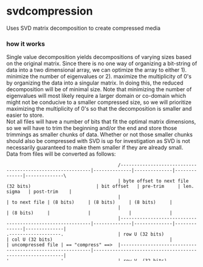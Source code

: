 # svdcompression
Uses SVD matrix decomposition to create compressed media

### how it works
Single value decomposition yields decompositions of varying sizes based on the original matrix. Since there is no one way of organizing a bit-string of data into a two dimensional array, we can optimize the array to either 1). minimize the number of eigenvalues or 2). maximize the multiplicity of 0's by organizing the data into a singular matrix. In doing this, the reduced decomposition will be of minimal size. Note that minimizing the number of eigenvalues will most likely require a larger domain or co-domain which might not be conducive to a smaller compressed size, so we will prioritize maximizing the multiplicity of 0's so that the decomposition is smaller and easier to store.  
Not all files will have a number of bits that fit the optimal matrix dimensions, so we will have to trim the beginning and/or the end and store those trimmings as smaller chunks of data. Whether or not those smaller chunks should also be compressed with SVD is up for investigation as SVD is not necessarily guaranteed to make them smaller if they are already small.  
Data from files will be converted as follows:  
```
                                         /-----------------------------------------------------------|--------------|--------------|--------------|--------------\
                                         | byte offset to next file (32 bits)                        | bit offset   | pre-trim     | len. sigma   | post-trim    |
                                         |                                                           | to next file | (8 bits)     | (8 bits)     | (8 bits)     |
                                         |                                                           | (8 bits)     |              |              |              |
                                         |-----------------------------------------------------------|--------------|--------------|--------------|--------------|
.-------------------.                    | row U (32 bits)                                           | col U (32 bits)                                           |  
| uncompressed file | == "compress" ==>  |-----------------------------------------------------------|-----------------------------------------------------------|
'-------------------'                    | row V  (32 bits)                                          | col V (32 bits)                                           |
                                         |-----------------------------------------------------------|-----------------------------------------------------------|
                                         |                                                                                                                       |
                                         | Data                                                                                                                  |
                                         |                                                                                                                       |
                                         \-----------------------------------------------------------------------------------------------------------------------/
```
Byte offset to next file will be 32 bits to encompass file sizes of decompressed size up to 1 gigabyte. This is accompanied by 8 bits of offset for offsets that are not in whole bytes.  
Pre-trim and post-trim do not have to be very long, but I'm not sure how long they should be yet. Most numbers can fit around a rectangle with little excess.  
The dimensions of U, sigma eigenvalues, and V(transpose) are then specified. To handle worst case scenario, the dimensions of U and V are also 32 bits (made to fit 1gb).  
The header will be of fixed size 

### todo
import file directory for compression  
compression multithreading to speed up for multiple files  
bit interpreter for decompressing new filetype .spd  
conversion from different file types (.png, .txt, .docx, etc.) to binary for compression and then binary back to the file type  
error correction bits  

### references
https://www.geeksforgeeks.org/python-pil-image-convert-method/  
https://www.pythonforthelab.com/blog/storing-binary-data-and-serializing/  
https://www.frankcleary.com/svdimage/  
https://mashable.com/2012/10/22/zip-files/  
https://blog.tensorflow.org/2020/02/matrix-compression-operator-tensorflow.html  
